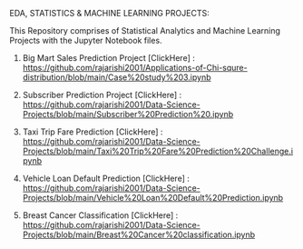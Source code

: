 EDA, STATISTICS & MACHINE LEARNING PROJECTS:

This Repository comprises of Statistical Analytics and Machine Learning Projects with the Jupyter Notebook files.

1) Big Mart Sales Prediction Project [ClickHere] : https://github.com/rajarishi2001/Applications-of-Chi-squre-distribution/blob/main/Case%20study%203.ipynb

2) Subscriber Prediction Project [ClickHere] : https://github.com/rajarishi2001/Data-Science-Projects/blob/main/Subscriber%20Prediction%20.ipynb

3) Taxi Trip Fare Prediction [ClickHere] : https://github.com/rajarishi2001/Data-Science-Projects/blob/main/Taxi%20Trip%20Fare%20Prediction%20Challenge.ipynb

4) Vehicle Loan Default Prediction [ClickHere] : https://github.com/rajarishi2001/Data-Science-Projects/blob/main/Vehicle%20Loan%20Default%20Prediction.ipynb

5) Breast Cancer Classification [ClickHere] : https://github.com/rajarishi2001/Data-Science-Projects/blob/main/Breast%20Cancer%20classification.ipynb

